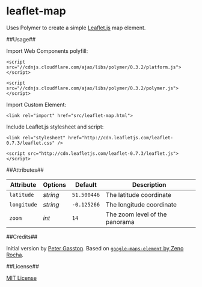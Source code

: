 leaflet-map
===========

Uses Polymer to create a simple [Leaflet.js](http://leafletjs.com) map element.

##Usage##

Import Web Components polyfill:

```<script src="//cdnjs.cloudflare.com/ajax/libs/polymer/0.3.2/platform.js"></script>```

```<script src="//cdnjs.cloudflare.com/ajax/libs/polymer/0.3.2/polymer.js"></script>```

Import Custom Element:

```<link rel="import" href="src/leaflet-map.html">```

Include Leaflet.js stylesheet and script:

```<link rel="stylesheet" href="http://cdn.leafletjs.com/leaflet-0.7.3/leaflet.css" />```

```<script src="http://cdn.leafletjs.com/leaflet-0.7.3/leaflet.js"></script>```

##Attributes##

Attribute   | Options  | Default         | Description
---         | ---      | ---             | ---
`latitude`  | *string* | `51.500446`     | The latitude coordinate
`longitude` | *string* | `-0.125266`     | The longitude coordinate
`zoom`      | *int*    | `14`            | The zoom level of the panorama

##Credits##

Initial version by [Peter Gasston](http://broken-links.com). Based on [`google-maps-element` by Zeno Rocha](https://github.com/eduardolundgren/google-maps-element).

##License##

[MIT License](http://opensource.org/licenses/MIT)
